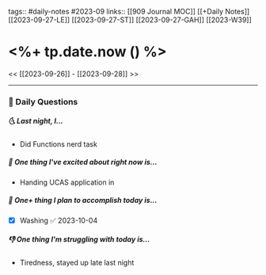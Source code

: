 tags:: #daily-notes #2023-09
links:: [[909 Journal MOC]] [[+Daily Notes]] [[2023-09-27-LE]] [[2023-09-27-ST]] [[2023-09-27-GAH]] [[2023-W39]]


# <%+ tp.date.now () %>

<< [[2023-09-26]] - [[2023-09-28]] >>

---
### 📅 Daily Questions
##### 🌜 Last night, I...
- Did Functions nerd task

##### 🙌 One thing I've excited about right now is...
- Handing UCAS application in

##### 🚀 One+ thing I plan to accomplish today is...
- [x] Washing ✅ 2023-10-04

##### 👎 One thing I'm struggling with today is...
- Tiredness, stayed up late last night